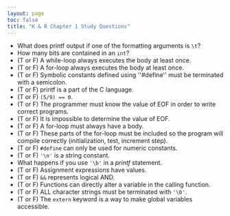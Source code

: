 ```yaml
---
layout: page
toc: false
title: "K & R Chapter 1 Study Questions"
---
```

 - What does printf output if one of the formatting arguments is `\t`?
  - How many bits are contained in an `int`?
  - (T or F) A while-loop always executes the body at least once.
  - (T or F) A for-loop always executes the body at least once.
  - (T or F) Symbolic constants defined using ''#define'' must be terminated with a semicolon.
  - (T or F) printf is a part of the C language.
  - (T or F) `(5/9) == 0`.
  - (T or F) The programmer must know the value of EOF in order to write correct programs.
  - (T or F) It is impossible to determine the value of EOF.
  - (T or F) A for-loop must always have a body.
  - (T or F) These parts of the for-loop must be included so the program will compile correctly (initialization, test, increment step).
  - (T or F) `#define` can only be used for numeric constants.
  - (T or F) `'\n'` is a string constant.
  - What happens if you use `'\b'` in a *printf* statement.
  - (T or F) Assignment expressions have values.
  - (T or F) `&&` represents logical AND.
  - (T or F) Functions can directly alter a variable in the calling function.
  - (T or F) ALL character strings must be terminated with `'\0'`.
  - (T or F) The `extern` keyword is a way to make global variables accessible.
